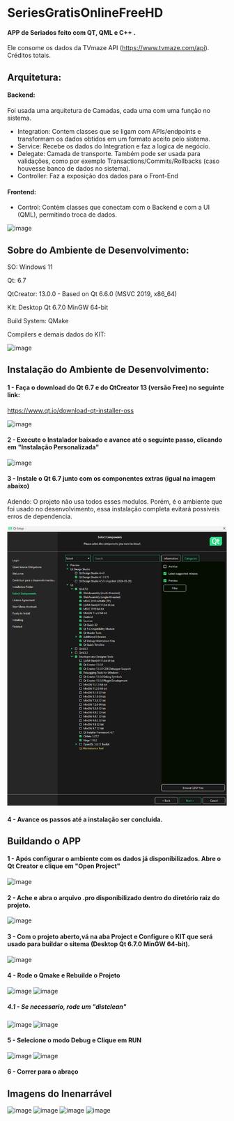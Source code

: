 # SeriesGratisOnlineFreeHD
#### APP de Seriados feito com QT, QML e C++ . 

Ele consome os dados da TVmaze API (https://www.tvmaze.com/api). Créditos totais.

## Arquitetura:

#### Backend:

Foi usada uma arquitetura de Camadas, cada uma com uma função no sistema.

- Integration: Contem classes que se ligam com APIs/endpoints e transformam os dados obtidos em um formato aceito pelo sistema.
- Service: Recebe os dados do Integration e faz a logica de negócio.
- Delegate: Camada de transporte. Também pode ser usada para validações, como por exemplo Transactions/Commits/Rollbacks (caso houvesse banco de dados no sistema).
- Controller: Faz a exposição dos dados para o Front-End

#### Frontend:
- Control: Contém classes que conectam com o Backend e com a UI (QML), permitindo troca de dados.

![image](https://github.com/ViniCL/SeriesGratisOnlineFreeHD/assets/52608377/eda5ae7b-28b7-41ee-96c6-94afee83d8c1)




## Sobre do Ambiente de Desenvolvimento:

SO: Windows 11

Qt: 6.7

QtCreator: 13.0.0  - Based on Qt 6.6.0 (MSVC 2019, x86_64)

Kit: Desktop Qt 6.7.0 MinGW 64-bit

Build System: QMake

Compilers e demais dados do KIT:

![image](https://github.com/ViniCL/SeriesGratisOnlineFreeHD/assets/52608377/cabc35c4-31cd-42b3-ba1c-149064c37fc1)



## Instalação do Ambiente de Desenvolvimento:

#### 1 - Faça o download do Qt 6.7 e do QtCreator 13 (versão Free) no seguinte link:

https://www.qt.io/download-qt-installer-oss	

![image](https://github.com/ViniCL/SeriesGratisOnlineFreeHD/assets/52608377/cf8c32de-07f7-4357-aaf4-81249b26a812)

#### 2 - Execute o Instalador baixado e avance até o seguinte passo, clicando em "Instalação Personalizada"
![image](https://github.com/ViniCL/SeriesGratisOnlineFreeHD/assets/52608377/a6d2d524-2c42-4bda-b548-3fb46f8c4cb7)


#### 3 - Instale o Qt 6.7 junto com os componentes extras (igual na imagem abaixo)

Adendo: O projeto não usa todos esses modulos. Porém, é o ambiente que foi usado no desenvolvimento, essa instalação completa evitará possiveis erros de dependencia. 

![Test Image 1](ProjectInfo/ComponentesInstalacaoAmbiente.png)

#### 4 - Avance os passos até a instalação ser concluida.

## Buildando o APP

#### 1 - Após configurar o ambiente com os dados já disponibilizados. Abre o Qt Creator e clique em "Open Project" 
![image](https://github.com/ViniCL/SeriesGratisOnlineFreeHD/assets/52608377/3bcbc506-3016-4a72-8936-153257c39e7a)


#### 2 - Ache e abra o arquivo .pro disponibilizado dentro do diretório raiz do projeto.

![image](https://github.com/ViniCL/SeriesGratisOnlineFreeHD/assets/52608377/ced8f2fa-145b-4d8e-9330-a7dcfea956f3)

#### 3 - Com o projeto aberto,vá na aba Project e Configure o KIT que será usado para buildar o sitema (Desktop Qt 6.7.0 MinGW 64-bit).
![image](https://github.com/ViniCL/SeriesGratisOnlineFreeHD/assets/52608377/4f2e14d5-4d02-4b67-a0ff-092b1a1e5221)

#### 4 - Rode o Qmake e Rebuilde o Projeto

![image](https://github.com/ViniCL/SeriesGratisOnlineFreeHD/assets/52608377/e570b9aa-b25f-4086-9d4c-fbe058302b73)
![image](https://github.com/ViniCL/SeriesGratisOnlineFreeHD/assets/52608377/1aa30c77-5aa2-4c65-be46-6bd2749e2911)

##### 4.1 - Se necessario, rode um "distclean"
  
![image](https://github.com/ViniCL/SeriesGratisOnlineFreeHD/assets/52608377/06f19687-3a1d-43f9-8390-70146435d30f)
![image](https://github.com/ViniCL/SeriesGratisOnlineFreeHD/assets/52608377/e2bc9000-ba5d-40a2-aac2-e4958ccbc8a7)

#### 5 - Selecione o modo Debug e Clique em RUN

![image](https://github.com/ViniCL/SeriesGratisOnlineFreeHD/assets/52608377/f1b854dc-20ff-4b10-ac4c-28712cc22cc9)
![image](https://github.com/ViniCL/SeriesGratisOnlineFreeHD/assets/52608377/85687d6f-c500-4eda-a410-eee55a9e22cc)

#### 6 - Correr para o abraço


## Imagens do Inenarrável

![image](https://github.com/ViniCL/SeriesGratisOnlineFreeHD/assets/52608377/3a3ee043-9f36-4bdf-8b58-37e36328ee70)
![image](https://github.com/ViniCL/SeriesGratisOnlineFreeHD/assets/52608377/1e0039d2-24fe-4572-86de-b795b6d2ae2f)
![image](https://github.com/ViniCL/SeriesGratisOnlineFreeHD/assets/52608377/3ab61f18-181d-410c-8e20-b2e9adee2986)
![image](https://github.com/ViniCL/SeriesGratisOnlineFreeHD/assets/52608377/c73a1b0d-0dec-43a5-a59b-cdc1c07d0c2d)






